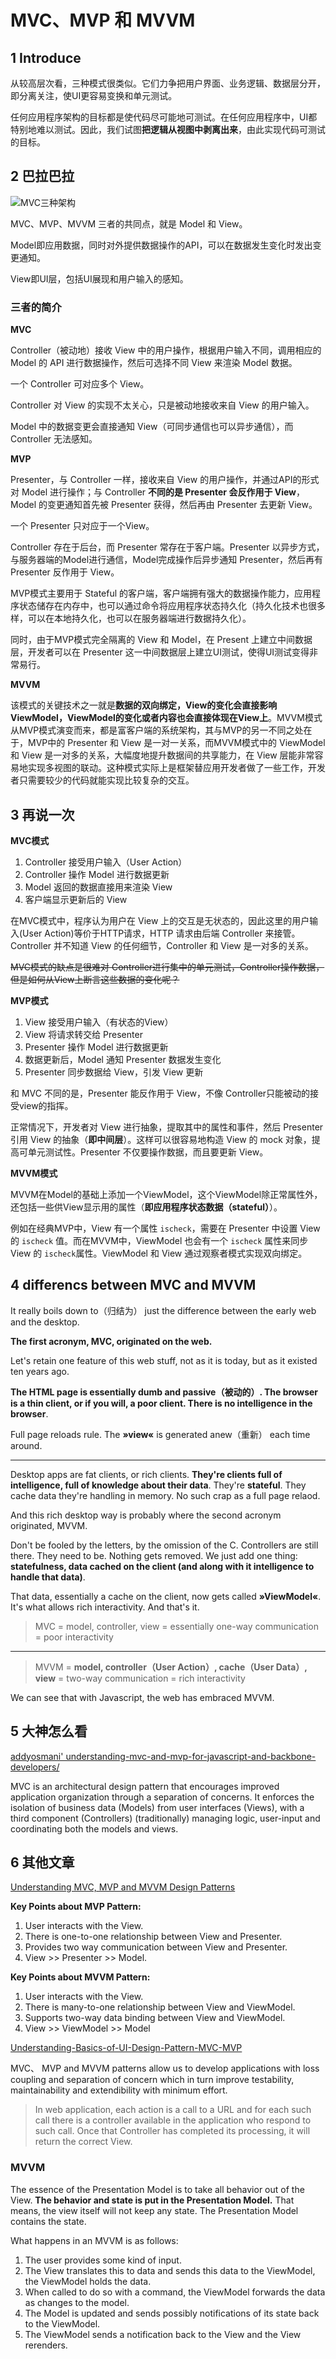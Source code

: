 # MVC、MVP 和 MVVM

## 1 Introduce

从较高层次看，三种模式很类似。它们力争把用户界面、业务逻辑、数据层分开，即分离关注，使UI更容易变换和单元测试。

任何应用程序架构的目标都是使代码尽可能地可测试。在任何应用程序中，UI都特别地难以测试。因此，我们试图**把逻辑从视图中剥离出来**，由此实现代码可测试的目标。

## 2 巴拉巴拉

![MVC三种架构](http://img.blog.csdn.net/20140401173412296?watermark/2/text/aHR0cDovL2Jsb2cuY3Nkbi5uZXQvbmFwb2x1bnlpc2hp/font/5a6L5L2T/fontsize/400/fill/I0JBQkFCMA==/dissolve/70/gravity/Center)

MVC、MVP、MVVM 三者的共同点，就是 Model 和 View。

Model即应用数据，同时对外提供数据操作的API，可以在数据发生变化时发出变更通知。

View即UI层，包括UI展现和用户输入的感知。

### 三者的简介

**MVC**

Controller（被动地）接收 View 中的用户操作，根据用户输入不同，调用相应的 Model 的 API 进行数据操作，然后可选择不同 View 来渲染 Model 数据。

一个 Controller 可对应多个 View。

Controller 对 View 的实现不太关心，只是被动地接收来自 View 的用户输入。

Model 中的数据变更会直接通知 View（可同步通信也可以异步通信），而Controller 无法感知。

**MVP**

Presenter，与 Controller 一样，接收来自 View 的用户操作，并通过API的形式对 Model 进行操作；与 Controller **不同的是 Presenter 会反作用于 View**，Model 的变更通知首先被 Presenter 获得，然后再由 Presenter 去更新 View。

一个 Presenter 只对应于一个View。

Controller 存在于后台，而 Presenter 常存在于客户端。Presenter 以异步方式，与服务器端的Model进行通信，Model完成操作后异步通知 Presenter，然后再有 Presenter 反作用于 View。 

MVP模式主要用于 Stateful 的客户端，客户端拥有强大的数据操作能力，应用程序状态储存在内存中，也可以通过命令将应用程序状态持久化（持久化技术也很多样，可以在本地持久化，也可以在服务器端进行数据持久化）。

同时，由于MVP模式完全隔离的 View 和 Model，在 Present 上建立中间数据层，开发者可以在 Presenter 这一中间数据层上建立UI测试，使得UI测试变得非常易行。

**MVVM**

该模式的关键技术之一就是**数据的双向绑定，View的变化会直接影响ViewModel，ViewModel的变化或者内容也会直接体现在View上**。MVVM模式从MVP模式演变而来，都是富客户端的系统架构，其与MVP的另一不同之处在于，MVP中的 Presenter 和 View 是一对一关系，而MVVM模式中的 ViewModel 和 View 是一对多的关系，大幅度地提升数据间的共享能力，在 View 层能非常容易地实现多视图的联动。这种模式实际上是框架替应用开发者做了一些工作，开发者只需要较少的代码就能实现比较复杂的交互。

## 3 再说一次

**MVC模式**

 1. Controller 接受用户输入（User Action）
 2. Controller 操作 Model 进行数据更新
 3. Model 返回的数据直接用来渲染 View
 4. 客户端显示更新后的 View

在MVC模式中，程序认为用户在 View 上的交互是无状态的，因此这里的用户输入(User Action)等价于HTTP请求，HTTP 请求由后端 Controller 来接管。Controller 并不知道 View 的任何细节，Controller 和 View 是一对多的关系。


<del>MVC模式的缺点是很难对 Controller进行集中的单元测试，Controller操作数据，但是如何从View上断言这些数据的变化呢？</del>
 
**MVP模式**

 1. View 接受用户输入（有状态的View）
 2. View 将请求转交给 Presenter
 3. Presenter 操作 Model 进行数据更新
 4. 数据更新后，Model 通知 Presenter 数据发生变化
 5. Presenter 同步数据给 View，引发 View 更新

和 MVC 不同的是，Presenter 能反作用于 View，不像 Controller只能被动的接受view的指挥。

正常情况下，开发者对 View 进行抽象，提取其中的属性和事件，然后 Presenter 引用 View 的抽象（**即中间层**）。这样可以很容易地构造 View 的 mock 对象，提高可单元测试性。Presenter 不仅要操作数据，而且要更新 View。
 
**MVVM模式**

MVVM在Model的基础上添加一个ViewModel，这个ViewModel除正常属性外，还包括一些供View显示用的属性（**即应用程序状态数据（stateful）**）。

例如在经典MVP中，View 有一个属性 `ischeck`，需要在 Presenter 中设置 View 的 `ischeck` 值。而在MVVM中，ViewModel 也会有一个 `ischeck` 属性来同步 View 的 `ischeck`属性。ViewModel 和 View 通过观察者模式实现双向绑定。

## 4 differencs between MVC and MVVM

It really boils down to（归结为） just the difference between the early web and the desktop.

**The first acronym, MVC, originated on the web.** 

Let's retain one feature of this web stuff, not as it is today, but as it existed ten years ago.

**The HTML page is essentially dumb and passive（被动的）. The browser is a thin client, or if you will, a poor client. There is no intelligence in the browser**. 

Full page reloads rule. The **»view«** is generated anew（重新） each time around.

----------

Desktop apps are fat clients, or rich clients. **They're clients full of intelligence, full of knowledge about their data**. They're **stateful**. They cache data they're handling in memory. No such crap as a full page relaod.

And this rich desktop way is probably where the second acronym originated, MVVM.

Don't be fooled by the letters, by the omission of the C. Controllers are still there. They need to be. Nothing gets removed. We just add one thing: **statefulness, data cached on the client (and along with it intelligence to handle that data)**. 

That data, essentially a cache on the client, now gets called **»ViewModel«**. It's what allows rich interactivity. And that's it.

 > MVC = model, controller, view = essentially one-way communication = poor interactivity

----------

 > MVVM = **model, controller（User Action）, cache（User Data）, view** = two-way communication = rich interactivity
 
We can see that with Javascript, the web has embraced MVVM.

## 5 大神怎么看

[addyosmani' understanding-mvc-and-mvp-for-javascript-and-backbone-developers/](http://addyosmani.com/blog/understanding-mvc-and-mvp-for-javascript-and-backbone-developers/)

MVC is an architectural design pattern that encourages improved application organization through a separation of concerns. It enforces the isolation of business data (Models) from user interfaces (Views), with a third component (Controllers) (traditionally) managing logic, user-input and coordinating both the models and views.

## 6 其他文章

[Understanding MVC, MVP and MVVM Design Patterns](http://www.dotnet-tricks.com/Tutorial/designpatterns/2FMM060314-Understanding-MVC,-MVP-and-MVVM-Design-Patterns.html)

**Key Points about MVP Pattern:**

 1. User interacts with the View.
 2. There is one-to-one relationship between View and Presenter.
 3. Provides two way communication between View and Presenter.
 4. View >> Presenter >> Model.

**Key Points about MVVM Pattern:**

 1. User interacts with the View.
 2. There is many-to-one relationship between View and ViewModel.
 3. Supports two-way data binding between View and ViewModel.
 4. View >> ViewModel >> Model  
 
[Understanding-Basics-of-UI-Design-Pattern-MVC-MVP](http://www.codeproject.com/Articles/228214/Understanding-Basics-of-UI-Design-Pattern-MVC-MVP)

MVC、 MVP and MVVM patterns allow us to develop applications with loss coupling and separation of concern which in turn improve testability, maintainability and extendibility with minimum effort.

 > In web application, each action is a call to a URL and for each such call there is a controller available in the application who respond to such call. Once that Controller has completed its processing, it will return the correct View.

### MVVM

The essence of the Presentation Model is to take all behavior out of the View. **The behavior and state is put in the Presentation Model.** That means, the view itself will not keep any state. The Presentation Model contains the state. 

What happens in an MVVM is as follows:

 1. The user provides some kind of input.
 2. The View translates this to data and sends this data to the ViewModel, the ViewModel holds the data.
 3. When called to do so with a command, the ViewModel forwards the data as changes to the model.
 4. The Model is updated and sends possibly notifications of its state back to the ViewModel.
 5. The ViewModel sends a notification back to the View and the View rerenders.

